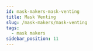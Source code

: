 ```yaml
---
id: mask-makers-mask-venting
title: Mask Venting
slug: /mask-makers/mask-venting
tags:
  - mask makers
sidebar_position: 11
---
```

